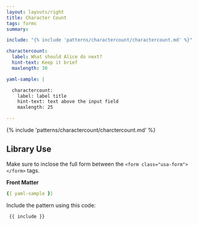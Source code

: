```yaml
---
layout: layouts/right
title: Character Count
tags: forms
summary:

include: "{% include 'patterns/charactercount/charactercount.md' %}"

charactercount:
  label: What should Alice do next?
  hint-text: Keep it brief
  maxlength: 30

yaml-sample: |

  charactercount:
    label: label title
    hint-text: text above the input field
    maxlength: 25 

---
```


{% include 'patterns/charactercount/charctercount.md' %}

## Library Use
Make sure to inclose the full form between the `<form class="usa-form"> </form>` tags.

**Front Matter**
``` yml
{{ yaml-sample }}
```


Include the pattern using this code:

``` markdown
 {{ include }}
```
